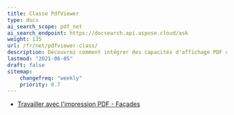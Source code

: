 ```yaml
---
title: Classe PdfViewer
type: docs
ai_search_scope: pdf_net
ai_search_endpoint: https://docsearch.api.aspose.cloud/ask
weight: 135
url: /fr/net/pdfviewer-class/
description: Découvrez comment intégrer des capacités d'affichage PDF dans des applications .NET en utilisant la classe PDFViewer d'Aspose.PDF.
lastmod: "2021-06-05"
draft: false
sitemap:
    changefreq: "weekly"
    priority: 0.7
---
```

- [Travailler avec l'impression PDF - Façades](/pdf/fr/net/working-with-pdf-printing-facades/)